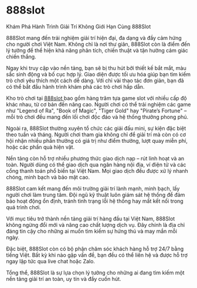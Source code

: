 # 888slot
Khám Phá Hành Trình Giải Trí Không Giới Hạn Cùng 888Slot

888Slot mang đến trải nghiệm giải trí hiện đại, đa dạng và đầy cảm hứng cho người chơi Việt Nam. Không chỉ là nơi thư giãn, 888Slot còn là điểm đến lý tưởng để thể hiện khả năng phân tích, chiến thuật và tận hưởng cảm giác chiến thắng.

Ngay khi truy cập vào nền tảng, bạn sẽ bị thu hút bởi thiết kế bắt mắt, màu sắc sinh động và bố cục hợp lý. Giao diện được tối ưu hóa giúp bạn tìm kiếm trò chơi yêu thích một cách dễ dàng. Với chỉ vài thao tác đơn giản, bạn đã có thể bắt đầu hành trình khám phá các trò chơi hấp dẫn.

Kho trò chơi tại <a href=https://888slot-vn.com> 888slot </a> bao gồm hàng trăm tựa game slot với nhiều cấp độ khác nhau, từ cơ bản đến nâng cao. Người chơi có thể trải nghiệm các game như "Legend of Ra", "Book of Magic", "Tiger Gold" hay "Pirate’s Fortune" – mỗi trò chơi đều mang đến lối chơi độc đáo và hệ thống thưởng phong phú.

Ngoài ra, 888Slot thường xuyên tổ chức các giải đấu mini, sự kiện đặc biệt theo tuần và tháng. Người chơi tham gia không chỉ để giải trí mà còn có cơ hội nhận nhiều phần thưởng có giá trị như điểm thưởng, lượt quay miễn phí, hoặc các phần quà hiện vật.

Nền tảng còn hỗ trợ nhiều phương thức giao dịch nạp – rút linh hoạt và an toàn. Người dùng có thể giao dịch qua ngân hàng nội địa, ví điện tử và các cổng thanh toán phổ biến tại Việt Nam. Mọi giao dịch đều được xử lý nhanh chóng, minh bạch và bảo mật cao.

888Slot cam kết mang đến môi trường giải trí lành mạnh, minh bạch, lấy người chơi làm trung tâm. Đội ngũ kỹ thuật luôn giám sát hệ thống để đảm bảo hoạt động ổn định, tránh tình trạng lỗi hệ thống hay mất kết nối trong quá trình chơi.

Với mục tiêu trở thành nền tảng giải trí hàng đầu tại Việt Nam, 888Slot không ngừng đổi mới và nâng cao chất lượng dịch vụ. Đây chính là địa chỉ đáng tin cậy cho những ai muốn tìm kiếm sự hứng thú và may mắn mỗi ngày.

Đặc biệt, 888Slot còn có bộ phận chăm sóc khách hàng hỗ trợ 24/7 bằng tiếng Việt. Bất kỳ khi nào gặp vấn đề, bạn đều có thể liên hệ và được hỗ trợ ngay lập tức qua live chat hoặc Zalo.

Tổng thể, 888Slot là sự lựa chọn lý tưởng cho những ai đang tìm kiếm một nền tảng giải trí an toàn, uy tín và đầy cuốn hút.
